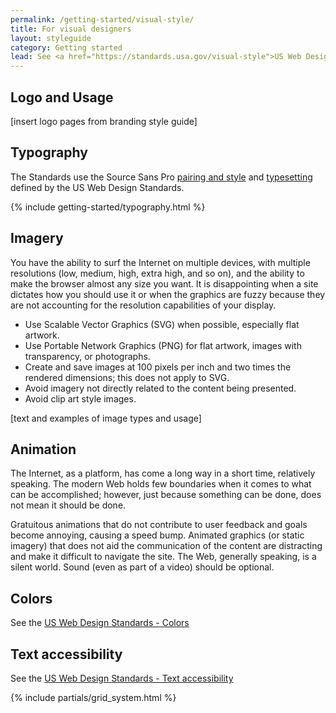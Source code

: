```yaml
---
permalink: /getting-started/visual-style/
title: For visual designers
layout: styleguide
category: Getting started
lead: See <a href="https://standards.usa.gov/visual-style">US Web Design Standards</a> for design considerations.
---
```


<h2 class="usa-heading" id="logo-and-usage">Logo and Usage</h2>

[insert logo pages from branding style guide]

<h2 class="usa-heading" id="typography">Typography</h2>

The Standards use the Source Sans Pro [pairing and style](https://standards.usa.gov/typography/#pairings-and-styles) and [typesetting](https://standards.usa.gov/typography/#typesetting) defined by the US Web Design Standards.

{% include getting-started/typography.html %}

<h2 class="usa-heading" id="imagery">Imagery</h2>

You have the ability to surf the Internet on multiple devices, with multiple resolutions (low, medium, high, extra high, and so on), and the ability to make the browser almost any size you want. It is disappointing when a site dictates how you should use it or when the graphics are fuzzy because they are not accounting for the resolution capabilities of your display.

 * Use Scalable Vector Graphics (SVG) when possible, especially flat artwork.
 * Use Portable Network Graphics (PNG) for flat artwork, images with transparency, or photographs.
 * Create and save images at 100 pixels per inch and two times the rendered dimensions; this does not apply to SVG.
 * Avoid imagery not directly related to the content being presented.
 * Avoid clip art style images.

[text and examples of image types and usage]

<h2 id="animation" class="usa-heading">Animation</h2>

The Internet, as a platform, has come a long way in a short time, relatively speaking. The modern Web holds few boundaries when it comes to what can be accomplished; however, just because something can be done, does not mean it should be done.

Gratuitous animations that do not contribute to user feedback and goals become annoying, causing a speed bump. Animated graphics (or static imagery) that does not aid the communication of the content are distracting and make it difficult to navigate the site. The Web, generally speaking, is a silent world.  Sound (even as part of a video) should be optional.

<h2 id="colors" class="usa-heading">Colors</h2>

See the [US Web Design Standards - Colors](https://standards.usa.gov/colors/)

<h2 id="text-accessibility" class="usa-heading">Text accessibility</h2>

See the [US Web Design Standards - Text accessibility](https://standards.usa.gov/colors/)

{% include partials/grid_system.html %}
